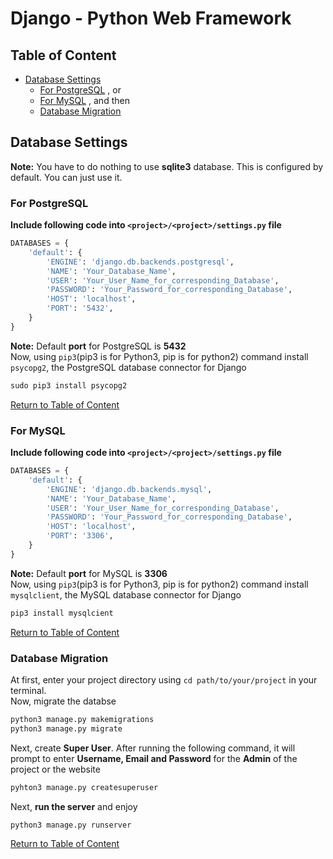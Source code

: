 # Django - Python Web Framework



## Table of Content
- [Database Settings](#database-settings) <br>
   - [For PostgreSQL](#for-postgresql) , or <br>
   - [For MySQL](#for-mysql) , and then <br>
   - [Database Migration](#database-migration) <br>




## Database Settings
**Note:** You have to do nothing to use **sqlite3** database. This is configured by default. You can just use it.
### For PostgreSQL
**Include following code into `<project>/<project>/settings.py` file**
```python
DATABASES = {
    'default': {
        'ENGINE': 'django.db.backends.postgresql',
        'NAME': 'Your_Database_Name',
        'USER': 'Your_User_Name_for_corresponding_Database',
        'PASSWORD': 'Your_Password_for_corresponding_Database',
        'HOST': 'localhost',
        'PORT': '5432',
    }
}
```
**Note:** Default **port** for PostgreSQL is **5432** <br>
Now, using `pip3`(pip3 is for Python3, pip is for python2) command install `psycopg2`, the PostgreSQL database connector for Django
```cmd
sudo pip3 install psycopg2
```
[Return to Table of Content](#table-of-content)

### For MySQL
**Include following code into `<project>/<project>/settings.py` file**
```python
DATABASES = {
    'default': {
        'ENGINE': 'django.db.backends.mysql',
        'NAME': 'Your_Database_Name',
        'USER': 'Your_User_Name_for_corresponding_Database',
        'PASSWORD': 'Your_Password_for_corresponding_Database',
        'HOST': 'localhost',
        'PORT': '3306',
    }
}
```
**Note:** Default **port** for MySQL is **3306** <br>
Now, using `pip3`(pip3 is for Python3, pip is for python2) command install `mysqlclient`, the MySQL database connector for Django
```cmd
pip3 install mysqlcient
```
[Return to Table of Content](#table-of-content)

### Database Migration
At first, enter your project directory using `cd path/to/your/project` in your terminal. <br>
Now, migrate the databse
```cmd
python3 manage.py makemigrations
python3 manage.py migrate
```
Next, create **Super User**. After running the following command, it will prompt to enter **Username, Email and Password** for the **Admin** of the project or the website
```cmd
pyhton3 manage.py createsuperuser
```
Next, **run the server** and enjoy
```cmd
python3 manage.py runserver
```
[Return to Table of Content](#table-of-content)









